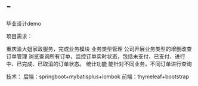 # -
毕业设计demo

项目需求：

重庆渝大姐家政服务，完成业务模块
业务类型管理	公司开展业务类型的增删改查
订单管理	浏览查询所有订单，监控订单实时状态，包括未支付、已支付、进行中、已完成、已取消的订单状态。
统计功能	能针对不同业务，不同订单进行查询

技术：
后端：springboot+mybatisplus+lombok
前端：thymeleaf+bootstrap

